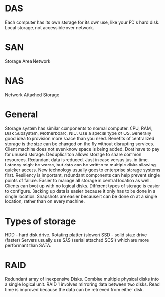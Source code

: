 # DAS
Each computer has its own storage for its own use, like your PC's hard disk. Local storage, not accessible over network.
# SAN
Storage Area Network 
# NAS
Network Attached Storage

# General
Storage system has similar components to normal computer. CPU, RAM, Disk Subsystem, Motherboard, NIC. Use a special type of OS. 
Generally good idea to provision more space than you need. Benefits of centralized storage is the size can be changed on the fly without disrupting services. Client machine does not even know space is being added. Dont have to pay for unused storage. Deduplicaiton allows storage to share common resources. Redundant data is reduced. Just in case versus just in time. 
Latency might be worse, but data can be written to multiple disks allowing quicker access. New technology usually goes to enterprise storage systems first. Resiliency is important, redundant components can help prevent single points of failure. Easier to manage all storage in central location as well. 
Clients can boot up with no logical disks. Different types of storage is easier to configure. 
Backing up data is easier because it only has to be done in a single location. 
Snapshots are easier because it can be done on at a single location, rather than on every machine. 

# Types of storage
HDD - hard disk drive. Rotating platter (slower)
SSD - solid state drive (faster)
Servers usually use SAS (serial attached SCSI) which are more performant than SATA. 

# RAID 
Redundant array of inexpensive Disks. Combine multiple physical disks into a single logical unit. 
RAID 1 involves mirroring data between two disks. Read time is improved because the data can be retrieved from either disk. 